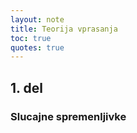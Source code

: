 ```yaml
---
layout: note
title: Teorija vprasanja
toc: true
quotes: true
---
```


## 1. del
### Slucajne spremenljivke
